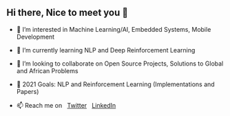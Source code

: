 ## Hi there, Nice to meet you 👋 

- 👀 I’m interested in Machine Learning/AI, Embedded Systems, Mobile Development
- 🌱 I’m currently learning NLP and Deep Reinforcement Learning
- 👯 I’m looking to collaborate on Open Source Projects, Solutions to Global and African Problems
- 🥅 2021 Goals: NLP and Reinforcement Learning (Implementations and Papers)

- 📫 Reach me on &nbsp;
[Twitter](https://twitter.com/lekan_raheem_ "My Twitter")  &nbsp;  [LinkedIn](https://linkedin.com/in/owr/ "My LinkedIn")


<!---
right-stack/right-stack is a ✨ special ✨ repository because its `README.md` (this file) appears on your GitHub profile.
You can click the Preview link to take a look at your changes.
--->
